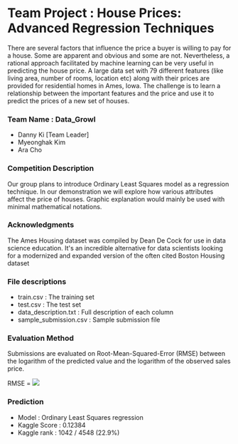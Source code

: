 # Team Project : House Prices: Advanced Regression Techniques
There are several factors that influence the price a buyer is willing to pay for a house. Some are apparent and obvious and some are not. Nevertheless, a rational approach facilitated by machine learning can be very useful in predicting the house price. A large data set with 79 different features (like living area, number of rooms, location etc) along with their prices are provided for residential homes in Ames, Iowa. The challenge is to learn a relationship between the important features and the price and use it to predict the prices of a new set of houses. 

### Team Name : Data_Growl
- Danny Ki [Team Leader]
- Myeonghak Kim
- Ara Cho 

### Competition Description
Our group plans to introduce Ordinary Least Squares model as a regression technique. In our demonstration we will explore how various attributes affect the price of houses. Graphic explanation would mainly be used with minimal mathematical notations.

### Acknowledgments
The Ames Housing dataset was compiled by Dean De Cock for use in data science education. It's an incredible alternative for data scientists looking for a modernized and expanded version of the often cited Boston Housing dataset

### File descriptions
- train.csv : The training set
- test.csv : The test set
- data_description.txt : Full description of each column
- sample_submission.csv : Sample submission file

### Evaluation Method
Submissions are evaluated on Root-Mean-Squared-Error (RMSE) between the logarithm of the predicted value and the logarithm of the observed sales price. 

RMSE = <img src="https://latex.codecogs.com/gif.latex?%5Csqrt%7B%5Cfrac%7B1%7D%7Bn%7D%5CSigma_%7Bi%3D1%7D%5E%7Bn%7D%7B%5CBig%28%5Cfrac%7Bd_i%20-f_i%7D%7B%5Csigma_i%7D%5CBig%29%5E2%7D%7D">

### Prediction
- Model : Ordinary Least Squares regression
- Kaggle Score : 0.12384
- Kaggle rank : 1042 / 4548 (22.9%)
